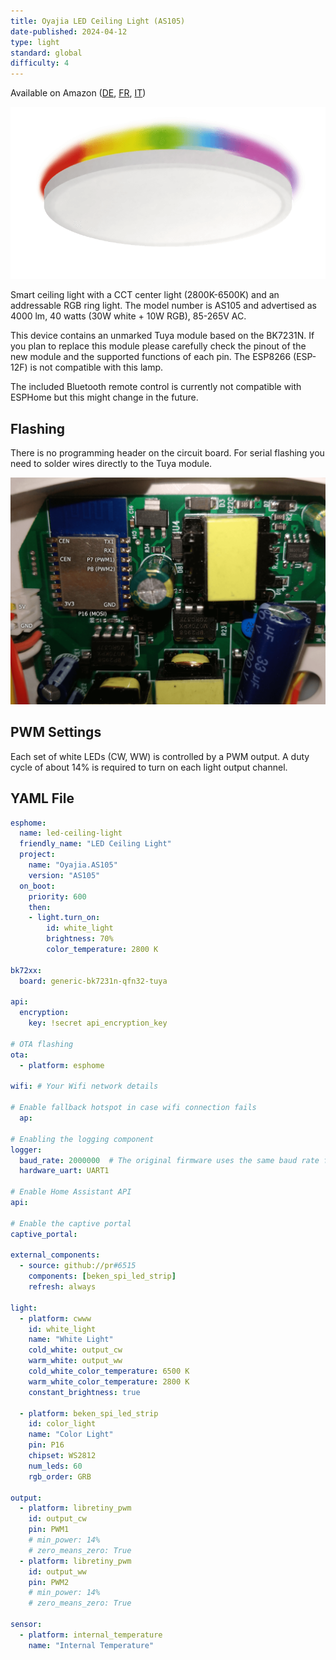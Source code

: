 ```yaml
---
title: Oyajia LED Ceiling Light (AS105)
date-published: 2024-04-12
type: light
standard: global
difficulty: 4
---
```


Available on Amazon ([DE](https://www.amazon.de/Oyajia-Deckenleuchte-Bluetooth-Wifi-Fernbedienung-Deckenlampe/dp/B0BN65QGFP), [FR](https://www.amazon.fr/intelligente-t%C3%A9l%C3%A9commande-Bluetooth-Wifi-Contr%C3%B4lable-lapplication/dp/B0BN65QGFP), [IT](https://www.amazon.it/dimmerabile-telecomando-Bluetooth-intelligente-compatibile/dp/B0BN65QGFP))

![Product Image](AS105.png "Product Image")

Smart ceiling light with a CCT center light (2800K-6500K) and an addressable RGB ring light. The model number is AS105 and advertised as 4000 lm, 40 watts (30W white + 10W RGB), 85-265V AC.

This device contains an unmarked Tuya module based on the BK7231N. If you plan to replace this module please carefully check the pinout of the new module and the supported functions of each pin. The ESP8266 (ESP-12F) is not compatible with this lamp.

The included Bluetooth remote control is currently not compatible with ESPHome but this might change in the future.

## Flashing

There is no programming header on the circuit board. For serial flashing you need to solder wires directly to the Tuya module.

![Pinout](pinout.png "Pinout")

## PWM Settings

Each set of white LEDs (CW, WW) is controlled by a PWM output. A duty cycle of about 14% is required to turn on each light output channel.

## YAML File

```yaml
esphome:
  name: led-ceiling-light
  friendly_name: "LED Ceiling Light"
  project:
    name: "Oyajia.AS105"
    version: "AS105"
  on_boot:
    priority: 600
    then:
    - light.turn_on:
        id: white_light
        brightness: 70%
        color_temperature: 2800 K

bk72xx:
  board: generic-bk7231n-qfn32-tuya

api:
  encryption:
    key: !secret api_encryption_key
    
# OTA flashing
ota:
  - platform: esphome

wifi: # Your Wifi network details
  
# Enable fallback hotspot in case wifi connection fails  
  ap:

# Enabling the logging component
logger:
  baud_rate: 2000000  # The original firmware uses the same baud rate for log outputs
  hardware_uart: UART1

# Enable Home Assistant API
api:

# Enable the captive portal
captive_portal:

external_components:
  - source: github://pr#6515
    components: [beken_spi_led_strip]
    refresh: always

light:
  - platform: cwww
    id: white_light
    name: "White Light"
    cold_white: output_cw
    warm_white: output_ww
    cold_white_color_temperature: 6500 K
    warm_white_color_temperature: 2800 K
    constant_brightness: true

  - platform: beken_spi_led_strip
    id: color_light
    name: "Color Light"
    pin: P16
    chipset: WS2812
    num_leds: 60
    rgb_order: GRB

output:
  - platform: libretiny_pwm
    id: output_cw
    pin: PWM1
    # min_power: 14%
    # zero_means_zero: True
  - platform: libretiny_pwm
    id: output_ww
    pin: PWM2
    # min_power: 14%
    # zero_means_zero: True

sensor:
  - platform: internal_temperature
    name: "Internal Temperature"
```
